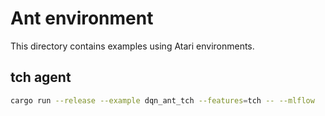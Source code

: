 # Ant environment

This directory contains examples using Atari environments.

## tch agent

```bash
cargo run --release --example dqn_ant_tch --features=tch -- --mlflow
```

<!-- ## candle agent

```bash
cargo run --release --example dqn_atari --features=candle-core,cuda,cudnn -- pong --mlflow
``` -->

